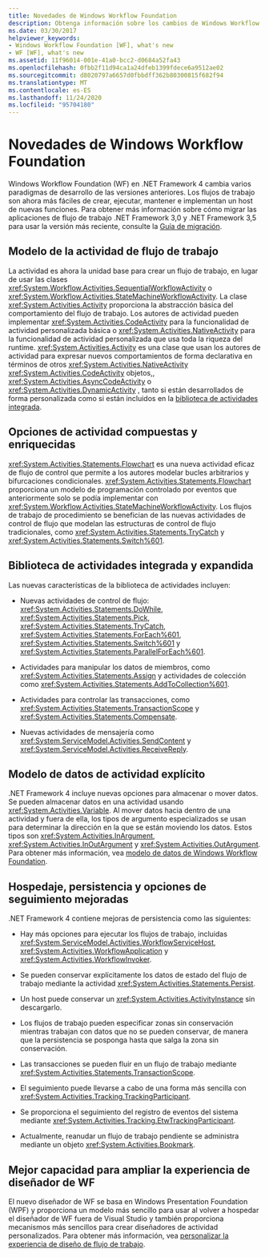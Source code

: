 ```yaml
---
title: Novedades de Windows Workflow Foundation
description: Obtenga información sobre los cambios de Windows Workflow Foundation en .NET Framework 4. Los flujos de trabajo son más fáciles de crear, ejecutar y mantener.
ms.date: 03/30/2017
helpviewer_keywords:
- Windows Workflow Foundation [WF], what's new
- WF [WF], what's new
ms.assetid: 11f96014-001e-41a0-bcc2-d0684a52fa43
ms.openlocfilehash: 0fbb2f11d94ca1a24dfeb1399fdece6a9512ae02
ms.sourcegitcommit: d8020797a6657d0fbbdff362b80300815f682f94
ms.translationtype: MT
ms.contentlocale: es-ES
ms.lasthandoff: 11/24/2020
ms.locfileid: "95704180"
---
```

# <a name="whats-new-in-windows-workflow-foundation"></a>Novedades de Windows Workflow Foundation

Windows Workflow Foundation (WF) en .NET Framework 4 cambia varios paradigmas de desarrollo de las versiones anteriores. Los flujos de trabajo son ahora más fáciles de crear, ejecutar, mantener e implementan un host de nuevas funciones. Para obtener más información sobre cómo migrar las aplicaciones de flujo de trabajo .NET Framework 3,0 y .NET Framework 3,5 para usar la versión más reciente, consulte la [Guía de migración](migration-guidance.md).

## <a name="workflow-activity-model"></a>Modelo de la actividad de flujo de trabajo
 La actividad es ahora la unidad base para crear un flujo de trabajo, en lugar de usar las clases <xref:System.Workflow.Activities.SequentialWorkflowActivity> o <xref:System.Workflow.Activities.StateMachineWorkflowActivity>. La clase <xref:System.Activities.Activity> proporciona la abstracción básica del comportamiento del flujo de trabajo. Los autores de actividad pueden implementar <xref:System.Activities.CodeActivity> para la funcionalidad de actividad personalizada básica o <xref:System.Activities.NativeActivity> para la funcionalidad de actividad personalizada que usa toda la riqueza del runtime. <xref:System.Activities.Activity> es una clase que usan los autores de actividad para expresar nuevos comportamientos de forma declarativa en términos de otros <xref:System.Activities.NativeActivity> <xref:System.Activities.CodeActivity> objetos,, <xref:System.Activities.AsyncCodeActivity> o <xref:System.Activities.DynamicActivity> , tanto si están desarrollados de forma personalizada como si están incluidos en la [biblioteca de actividades integrada](net-framework-4-5-built-in-activity-library.md).

## <a name="rich-composite-activity-options"></a>Opciones de actividad compuestas y enriquecidas
 <xref:System.Activities.Statements.Flowchart> es una nueva actividad eficaz de flujo de control que permite a los autores modelar bucles arbitrarios y bifurcaciones condicionales. <xref:System.Activities.Statements.Flowchart> proporciona un modelo de programación controlado por eventos que anteriormente solo se podía implementar con <xref:System.Workflow.Activities.StateMachineWorkflowActivity>. Los flujos de trabajo de procedimiento se benefician de las nuevas actividades de control de flujo que modelan las estructuras de control de flujo tradicionales, como <xref:System.Activities.Statements.TryCatch> y <xref:System.Activities.Statements.Switch%601>.

## <a name="expanded-built-in-activity-library"></a>Biblioteca de actividades integrada y expandida
 Las nuevas características de la biblioteca de actividades incluyen:

- Nuevas actividades de control de flujo: <xref:System.Activities.Statements.DoWhile>, <xref:System.Activities.Statements.Pick>, <xref:System.Activities.Statements.TryCatch>, <xref:System.Activities.Statements.ForEach%601>, <xref:System.Activities.Statements.Switch%601> y <xref:System.Activities.Statements.ParallelForEach%601>.

- Actividades para manipular los datos de miembros, como <xref:System.Activities.Statements.Assign> y actividades de colección como <xref:System.Activities.Statements.AddToCollection%601>.

- Actividades para controlar las transacciones, como <xref:System.Activities.Statements.TransactionScope> y <xref:System.Activities.Statements.Compensate>.

- Nuevas actividades de mensajería como <xref:System.ServiceModel.Activities.SendContent> y <xref:System.ServiceModel.Activities.ReceiveReply>.

## <a name="explicit-activity-data-model"></a>Modelo de datos de actividad explícito
 .NET Framework 4 incluye nuevas opciones para almacenar o mover datos. Se pueden almacenar datos en una actividad usando <xref:System.Activities.Variable>. Al mover datos hacia dentro de una actividad y fuera de ella, los tipos de argumento especializados se usan para determinar la dirección en la que se están moviendo los datos. Estos tipos son <xref:System.Activities.InArgument>, <xref:System.Activities.InOutArgument> y <xref:System.Activities.OutArgument>. Para obtener más información, vea [modelo de datos de Windows Workflow Foundation](data-model.md).

## <a name="enhanced-hosting-persistence-and-tracking-options"></a>Hospedaje, persistencia y opciones de seguimiento mejoradas
 .NET Framework 4 contiene mejoras de persistencia como las siguientes:

- Hay más opciones para ejecutar los flujos de trabajo, incluidas <xref:System.ServiceModel.Activities.WorkflowServiceHost>, <xref:System.Activities.WorkflowApplication> y <xref:System.Activities.WorkflowInvoker>.

- Se pueden conservar explícitamente los datos de estado del flujo de trabajo mediante la actividad <xref:System.Activities.Statements.Persist>.

- Un host puede conservar un <xref:System.Activities.ActivityInstance> sin descargarlo.

- Los flujos de trabajo pueden especificar zonas sin conservación mientras trabajan con datos que no se pueden conservar, de manera que la persistencia se posponga hasta que salga la zona sin conservación.

- Las transacciones se pueden fluir en un flujo de trabajo mediante <xref:System.Activities.Statements.TransactionScope>.

- El seguimiento puede llevarse a cabo de una forma más sencilla con <xref:System.Activities.Tracking.TrackingParticipant>.

- Se proporciona el seguimiento del registro de eventos del sistema mediante <xref:System.Activities.Tracking.EtwTrackingParticipant>.

- Actualmente, reanudar un flujo de trabajo pendiente se administra mediante un objeto <xref:System.Activities.Bookmark>.

## <a name="easier-ability-to-extend-wf-designer-experience"></a>Mejor capacidad para ampliar la experiencia de diseñador de WF
 El nuevo diseñador de WF se basa en Windows Presentation Foundation (WPF) y proporciona un modelo más sencillo para usar al volver a hospedar el diseñador de WF fuera de Visual Studio y también proporciona mecanismos más sencillos para crear diseñadores de actividad personalizados. Para obtener más información, vea [personalizar la experiencia de diseño de flujo de trabajo](customizing-the-workflow-design-experience.md).
